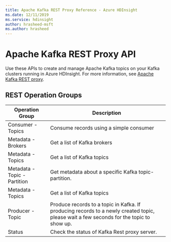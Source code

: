 ```yaml
---
title: Apache Kafka REST Proxy Reference - Azure HDInsight
ms.date: 12/11/2019
ms.service: hdinsight
author: hrasheed-msft
ms.author: hrasheed
---
```


# Apache Kafka REST Proxy API

Use these APIs to create and manage Apache Kafka topics on your Kafka clusters running in Azure HDInsight. For more information, see [Apache Kafka REST proxy](https://docs.microsoft.com/azure/hdinsight/kafka/apache-kafka-rest-proxy).  

## REST Operation Groups

| Operation Group | Description |
|-----------------|-------------|
|Consumer - Topics| Consume records using a simple consumer |
|Metadata - Brokers| Get a list of Kafka brokers |
|Metadata - Topics| Get a list of Kafka topics |
|Metadata - Topic - Partition| Get metadata about a specific Kafka topic-partition. |
|Metadata - Topics| Get a list of Kafka topics |
|Producer - Topic| Produce records to a topic in Kafka. If producing records to a newly created topic, please wait a few seconds for the topic to show up. |
| Status | Check the status of Kafka Rest proxy server. |
